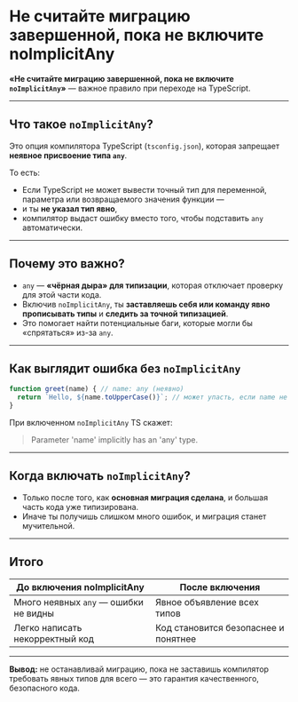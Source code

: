# Не считайте миграцию завершенной, пока не включите noImplicitAny

**«Не считайте миграцию завершенной, пока не включите `noImplicitAny`»** — важное правило при переходе на TypeScript.

---

## Что такое `noImplicitAny`?

Это опция компилятора TypeScript (`tsconfig.json`), которая запрещает **неявное присвоение типа `any`**.

То есть:

* Если TypeScript не может вывести точный тип для переменной, параметра или возвращаемого значения функции —
* и ты **не указал тип явно**,
* компилятор выдаст ошибку вместо того, чтобы подставить `any` автоматически.

---

## Почему это важно?

* `any` — **«чёрная дыра» для типизации**, которая отключает проверку для этой части кода.
* Включив `noImplicitAny`, ты **заставляешь себя или команду явно прописывать типы** и **следить за точной типизацией**.
* Это помогает найти потенциальные баги, которые могли бы «спрятаться» из-за `any`.

---

## Как выглядит ошибка без `noImplicitAny`

```ts
function greet(name) { // name: any (неявно)
  return `Hello, ${name.toUpperCase()}`; // может упасть, если name не строка
}
```

При включенном `noImplicitAny` TS скажет:

> Parameter 'name' implicitly has an 'any' type.

---

## Когда включать `noImplicitAny`?

* Только после того, как **основная миграция сделана**, и большая часть кода уже типизирована.
* Иначе ты получишь слишком много ошибок, и миграция станет мучительной.

---

## Итого

| До включения noImplicitAny          | После включения                      |
| ------------------------------------- | ------------------------------------ |
| Много неявных `any` — ошибки не видны | Явное объявление всех типов          |
| Легко написать некорректный код       | Код становится безопаснее и понятнее |

---

**Вывод:** не останавливай миграцию, пока не заставишь компилятор требовать явных типов для всего — это гарантия качественного, безопасного кода.

